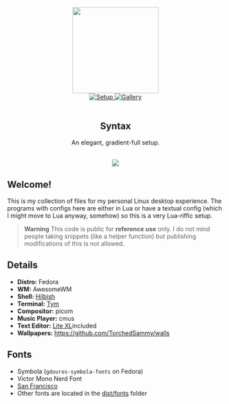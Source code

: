##

<div align='center'>
	<img src="https://safe.kashima.moe/hv3tc2e2j7lx.svg" width=200><br>
	<a href="#details">
		<img alt="Setup" src="https://img.shields.io/badge/-Details-%23c3fa74?style=for-the-badge">
	</a>
	<a href="https://github.com/TorchedSammy/dotfiles/wiki/Gallery">
		<img alt="Gallery" src="https://img.shields.io/badge/-Gallery-%23c3fa74?style=for-the-badge">
	</a><br><br>
	<h2>Syntax</h2>
	<p>An elegant, gradient-full setup.</p><br>
	<img src="https://safe.kashima.moe/ynn7zbxb3q2e.png">
</div>

## Welcome!
This is my collection of files for my personal Linux desktop experience. The programs with
configs here are either in Lua or have a textual config (which I might move to Lua anyway, somehow)
so this is a very Lua-riffic setup.

> **Warning**
> This code is public for **reference use** only. I do not mind people
taking snippets (like a helper function) but publishing modifications of
this is not allowed.

## Details
- **Distro:** Fedora
- **WM:** AwesomeWM
- **Shell:** [Hilbish](https://github.com/Rosettea/Hilbish)
- **Terminal:** [Tym](https://github.com/endaaman/tym)
- **Compositor:** picom
- **Music Player:** cmus
- **Text Editor:** [Lite XL](https://lite-xl.com/)included
- **Wallpapers:** https://github.com/TorchedSammy/walls

## Fonts
- Symbola (`gdouros-symbola-fonts` on Fedora)
- Victor Mono Nerd Font
- [San Francisco](https://github.com/blaisck/sfwin)
- Other fonts are located in the [dist/fonts](dist/fonts) folder
